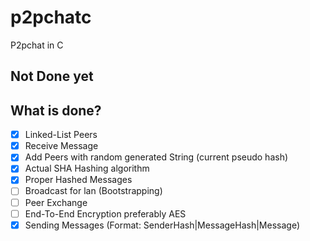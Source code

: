 # p2pchatc

P2pchat in C

## Not Done yet

## What is done?

- [x] Linked-List Peers
- [x] Receive Message
- [x] Add Peers with random generated String (current pseudo hash)
- [x] Actual SHA Hashing algorithm
- [x] Proper Hashed Messages
- [ ] Broadcast for lan (Bootstrapping)
- [ ] Peer Exchange
- [ ] End-To-End Encryption preferably AES
- [x] Sending Messages (Format: SenderHash|MessageHash|Message)
